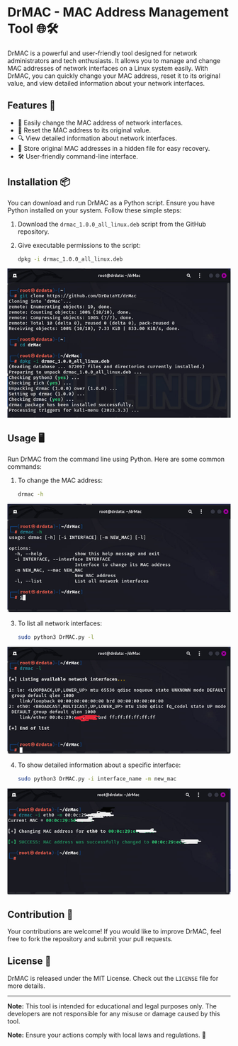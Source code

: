 
# DrMAC - MAC Address Management Tool 🌐🛠️

DrMAC is a powerful and user-friendly tool designed for network administrators and tech enthusiasts. It allows you to manage and change MAC addresses of network interfaces on a Linux system easily. With DrMAC, you can quickly change your MAC address, reset it to its original value, and view detailed information about your network interfaces.

## Features 🌟

- 🔄 Easily change the MAC address of network interfaces.
- 🎯 Reset the MAC address to its original value.
- 🔍 View detailed information about network interfaces.
- 📝 Store original MAC addresses in a hidden file for easy recovery.
- 🛠️ User-friendly command-line interface.

## Installation 📦

You can download and run DrMAC as a Python script. Ensure you have Python installed on your system. Follow these simple steps:

1. Download the `drmac_1.0.0_all_linux.deb` script from the GitHub repository.
2. Give executable permissions to the script:

   ```bash
   dpkg -i drmac_1.0.0_all_linux.deb
   ```
![setup DrMac](./images/1.jpg)
## Usage 🖥️

Run DrMAC from the command line using Python. Here are some common commands:

1. To change the MAC address:

   ```bash
   drmac -h
   ```
![options](./images/2.jpg)

3. To list all network interfaces:

   ```bash
   sudo python3 DrMAC.py -l
   ```
![list](./images/3.jpg)

4. To show detailed information about a specific interface:

   ```bash
   sudo python3 DrMAC.py -i interface_name -m new_mac
   ```
![new mac](./images/4.jpg)

## Contribution 👥

Your contributions are welcome! If you would like to improve DrMAC, feel free to fork the repository and submit your pull requests.

## License 📄

DrMAC is released under the MIT License. Check out the `LICENSE` file for more details.

---
**Note:** This tool is intended for educational and legal purposes only. The developers are not responsible for any misuse or damage caused by this tool.

**Note:** Ensure your actions comply with local laws and regulations. 🚨
